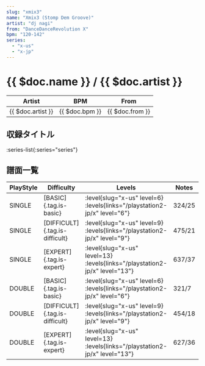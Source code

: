 ```yaml
---
slug: "xmix3"
name: "Xmix3 (Stomp Dem Groove)"
artist: "dj nagi"
from: "DanceDanceRevolution X"
bpm: "120-142"
series:
  - "x-us"
  - "x-jp"
---
```


# {{ $doc.name }} / {{ $doc.artist }}

|Artist|BPM|From|
|------|---|----|
|{{ $doc.artist }}|{{ $doc.bpm }}|{{ $doc.from }}|

## 収録タイトル

:series-list{:series="series"}

## 譜面一覧

|PlayStyle|Difficulty|Levels|Notes|Movie|
|---------|----------|------|-----|-----|
|SINGLE|[BASIC]{.tag.is-basic}|<div class="field is-grouped is-grouped-multiline"> :level{slug="x-us" level=6}  :levels{links="/playstation2-jp/x" level="6"}</div>|324/25||
|SINGLE|[DIFFICULT]{.tag.is-difficult}|<div class="field is-grouped is-grouped-multiline"> :level{slug="x-us" level=9}  :levels{links="/playstation2-jp/x" level="9"}</div>|475/21||
|SINGLE|[EXPERT]{.tag.is-expert}|<div class="field is-grouped is-grouped-multiline"> :level{slug="x-us" level=13}  :levels{links="/playstation2-jp/x" level="13"}</div>|637/37||
|DOUBLE|[BASIC]{.tag.is-basic}|<div class="field is-grouped is-grouped-multiline"> :level{slug="x-us" level=6}  :levels{links="/playstation2-jp/x" level="6"}</div>|321/7||
|DOUBLE|[DIFFICULT]{.tag.is-difficult}|<div class="field is-grouped is-grouped-multiline"> :level{slug="x-us" level=9}  :levels{links="/playstation2-jp/x" level="9"}</div>|454/18||
|DOUBLE|[EXPERT]{.tag.is-expert}|<div class="field is-grouped is-grouped-multiline"> :level{slug="x-us" level=13}  :levels{links="/playstation2-jp/x" level="13"}</div>|627/36||
